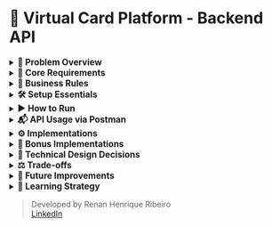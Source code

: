 # 🎫 Virtual Card Platform - Backend API

<details>
  <summary><strong><span style="font-size: 1.1em;">
    💼 Problem Overview
  </span></strong></summary>

  <br>

  You are tasked with building the backend API for a **Virtual Card Platform**. Users should be able to:
  
  - Create virtual cards
  - Add funds (top-up)
  - Spend funds from the cards
  
  The system must guarantee **data consistency**, **prevent overspending**, and remain **robust under concurrent usage**.
  
  ---

</details>

<details>
  <summary><strong><span style="font-size: 1.1em;">
    🧱 Core Requirements
  </span></strong></summary>

  ##### 🏛️ Entity

  - 💳 Card 

    The Card entity represents a virtual card created by a user within the platform. It holds key information required for performing financial transactions, such as the available balance and operational status.
    
    - `id: UUID`
    - `cardholderName: String`
    - `balance: BigDecimal`
    - `createdAt: Timestamp`
  
  - 💸 Transaction

    The Transaction entity represents a financial operation executed on a virtual card. It stores information about the transaction type, amount, and the moment it occurred. Every transaction is linked to a specific card.
    
    - `id: UUID`
    - `cardId: UUID` (foreign key)
    - `type: ENUM { SPEND, TOPUP }`
    - `amount: BigDecimal`
    - `createdAt: Timestamp`

  ##### 🔌 API Endpoints
  
  - `POST /cards`
  
    - Creates a new virtual card.
    
    ```json
    {
      "cardholderName": "Alice",
      "initialBalance": 100.00
    }
    ```
  
  - `POST /cards/{id}/spend`
   
    - Returns `400 Bad Request` if balance is insufficient.
    - Must prevent double-spending via race condition handling.
    
    ```json
    {
      "amount": 30.00,
      "requestId": "UUID"
    }
    ```
  
  - `POST /cards/{id}/topup`
  
    - Adds funds to an existing card.
    
    ```json
    {
      "amount": 50.00,
      "requestId": "UUID"
    }
    ```
  
  - `GET /cards/{id}`
  
    - Retrieves card details including current balance.
    
  - `GET /cards/{id}/transactions`
    
    - Returns the full transaction history for a card.
    
  ---

</details>

<details>
  <summary><strong><span style="font-size: 1.1em;">
    📝 Business Rules
  </span></strong></summary>

  <br>

  - A card's balance **can never go below zero**
  - Transactions must ensure **atomicity and consistency** (e.g., no double spend)
  - Spending from **non-existent or deleted cards** is forbidden
  - Transactions are blocked if the card is `BLOCKED`
  - Cards must exist; otherwise, return `404 Not Found`
  - A card can have a **maximum of 5 SPEND transactions per minute**
  - Duplicate transactions are avoided by checking amount and timestamp within a configurable time window
  
  ---

</details>

<details>
  <summary><strong><span style="font-size: 1.1em;">
    🛠️ Setup Essentials
  </span></strong></summary>

  <br>

  - **Java 17** – Required language version
  - **Maven 3.8** – Dependency management and build tool
  - **Default port: 8080**

---

</details>


<details>
  <summary><strong><span style="font-size: 1.1em;">
    ▶️ How to Run
  </span></strong></summary>

  <br>

  ```bash
    mvn spring-boot:run
  ```

  > 📌 That's it! No additional configuration is needed. All dependencies are resolved via Maven.
  > 
  > 🚀 The application runs with:
  > - In-memory H2 database initialized via Flyway
  > - In-memory cache for improved performance and reduced database load

---

</details>

<details>
  <summary><strong><span style="font-size: 1.1em;">
    📬 API Usage via Postman
  </span></strong></summary>

  <br>

  This project includes a complete [Postman collection](https://github.com/rhribeiro25/virtual-card-platform/blob/main/src/main/resources/static/docs/virtual-card-platform.postman_collection.json) to help test and explore the API.
  
  1. Import the collection into Postman  
  2. Run the application using:
  3. Execute the requests in the following order:

  ###### 💳 `POST /cards` – Create a Virtual Card
  
  ![Create Card Screenshot](src/main/resources/static/docs/images/create-card.png)

  ###### 💸 `POST /cards/{id}/topup` – Add Funds to a Card
  
  ![Top-Up Screenshot](src/main/resources/static/docs/images/topup-card.png)

  ###### 💸  `POST /cards/{id}/spend` – Spend from the Card
  
  ![Spend Screenshot](src/main/resources/static/docs/images/spend-card.png)
  
  ###### 🔍 `GET /cards/{id}` – Retrieve Card Details
  
  ![Get Card Screenshot](src/main/resources/static/docs/images/get-card-details.png)
  
  ###### 📜 `GET /cards/{id}/transactions` – List Transactions
  
  ![Transaction History Screenshot](src/main/resources/static/docs/images/get-transactions-page.png)

---

</details> 

<details>
  <summary><strong><span style="font-size: 1.1em;">
    ⚙ Implementations
  </span></strong></summary>

  - In-memory **H2 database** with versioning via **Flyway**

  - **Spring Data JPA**

  - In-memory **cache** using `@Cacheable` and `@CacheEvict`

  - 100% **test coverage** (unit and integration) with **JUnit + Mockito**

  - Transaction safety using `@Transactional` and **optimistic locking** via `@Version`

  - Proper layering: `Controller → Service (UseCase) → Repository`

  - Use of **DTOs**, **MapStruct-like mappers**, and REST best practices (HTTP 200, 201, 400, 404, 409, 500)

  - Design patterns:
      - **Template Method** for transaction execution
      - **Facade** via `CardUsecase` to encapsulate logic
      - **Builder** for creating immutable entities

  - **Jacoco** test coverage report published via GitHub Pages:

    👉 [Test Coverage Report](https://rhribeiro25.github.io/virtual-card-platform)

  - **Swagger UI** available for REST API exploration:

    👉 [Swagger Interface (localhost)](http://localhost:8080/swagger-ui.html)

  - **Postman Collection** for manual testing:

    👉 [Access the file](https://github.com/rhribeiro25/virtual-card-platform/blob/main/src/main/resources/static/docs/virtual-card-platform.postman_collection.json)

  - H2 database accessible during execution:

    👉 [H2 Console](http://localhost:8080/h2-console)
  
  <br>

  > JDBC URL: `jdbc:h2:mem:virtual_card_platform`\
  > User: `sa` | Password: `123456`

---

</details>

<details>
  <summary><strong><span style="font-size: 1.1em;">
    🌟 Bonus Implementations
  </span></strong></summary>

  <br>

  - Pagination support in transaction history
  - Card status (`ACTIVE`, `BLOCKED`) with enforcement
  - Version field (`@Version`) to enable optimistic concurrency
  - Rate limiting: max 5 `SPEND` transactions/minute/card
  - Swagger API documentation
  - Caching to avoid repeated queries
  - CI pipeline with **GitHub Actions** (build, test, Jacoco publish)
  - **Flyway** DB versioning for environment consistency
  - Request ID Validation – I added validation using requestId in transactions to make sure the same transaction isn't processed more than once, even in case of network issues or retries.
  - Cache First Strategy – Now the system checks the cache first, and only goes to the database if the data isn’t there. That helps improve performance and reduce unnecessary DB hits.
  - Global Exception Handler Improvements – I standardized internal error messages and improved how I handle exceptions, organizing everything through BusinessException to keep things clean and centralized.
  - Transactional Rollback – I applied @Transactional(rollbackFor = BusinessException.class) to ensure that if anything goes wrong in a business rule, all operations inside the process are rolled back, even those inside a Template Method flow.
  - Custom Validation per Transaction Type – I made validations customizable using a supports() method, so each one is only applied to the right type of transaction. It makes the system more flexible and easier to maintain.

---

</details>

<details>
  <summary><strong><span style="font-size: 1.1em;">
    🧠 Technical Design Decisions
  </span></strong></summary>

### `Transaction` linked directly to `Card` entity:

Using a rich domain model with full `Card` object instead of just `cardId` enables:

- Referential integrity and cascaded validations
- Easy access to card status and metadata
- Easier extension for rules based on card state

> This design improves expressiveness and consistency without violating business constraints.

---

</details>

<details>
  <summary><strong><span style="font-size: 1.1em;">
    ⚖ Trade-offs
  </span></strong></summary>

- Security (e.g., JWT) not implemented to focus on core logic
- H2 in-memory DB used for speed and ease of local testing

---

</details>


<details>
  <summary><strong><span style="font-size: 1.1em;">
    🚀 Future Improvements
  </span></strong></summary>

- JWT authentication via Spring Security
- Redis cache for horizontal scalability
- PostgreSQL + Docker Compose setup
- Kafka for event-driven architecture
- API Gateway and circuit breakers
- Cloud deployment with monitoring and alerting
- Observability with structured logs and tracing support (ELK, OpenTelemetry, Grafana-ready)

---

</details>

<details>
  <summary><strong><span style="font-size: 1.1em;">
    📙 Learning Strategy
  </span></strong></summary>

- Practical development with hands-on debugging
- Official documentation as a primary reference
- Courses and online resources for frameworks and architecture

---

</details>

> Developed by Renan Henrique Ribeiro\
> [LinkedIn](https://www.linkedin.com/in/rhribeiro25)

